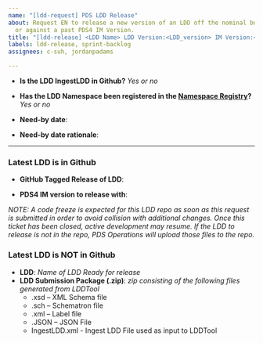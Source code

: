 ```yaml
---
name: "[ldd-request] PDS LDD Release"
about: Request EN to release a new version of an LDD off the nominal build schedule
  or against a past PDS4 IM Version.
title: "[ldd-release] <LDD Name> LDD Version:<LDD_version> IM Version:<IM_Version>"
labels: ldd-release, sprint-backlog
assignees: c-suh, jordanpadams

---
```


<!--
         The following questionnaire should be filled out by the LDD Steward and only 
         submitted for Off-Nominal Releases. See the documentation here for more details:
         https://pds-data-dictionaries.github.io/development/ldd-release.html#off-nominal-release
-->

* **Is the LDD IngestLDD in Github?** _Yes or no_

* **Has the LDD Namespace been registered in the [Namespace Registry](https://github.com/NASA-PDS/pds4-information-model/raw/main/docs/namespace-registry/pds-namespace-registry.pdf)?** _Yes or no_

<!-- Please indicate a drop-dead need-by date for this release -->
* **Need-by date**:

<!-- For quick turnarounds of releases, please indicate a rationale for the condensed schedule -->
* **Need-by date rationale**:

----

### Latest LDD is in Github

<!-- Link to LDD's tagged version under the repo's Releases.
        e.g. https://github.com/pds-data-dictionaries/ldd-geom/releases -->
* **GitHub Tagged Release of LDD**:

<!-- PDS4 IM version here -->
* **PDS4 IM version to release with**:

_NOTE: A code freeze is expected for this LDD repo as soon as this request is submitted in order to avoid collision with additional changes. Once this ticket has been closed, active development may resume. If the LDD to release is not in the repo, PDS Operations will upload those files to the repo._

### Latest LDD is NOT in Github

* **LDD**: _Name of LDD Ready for release_
* **LDD Submission Package (.zip)**: _zip consisting of the following files generated from LDDTool_
    * .xsd – XML Schema file
    * .sch – Schematron file
    * .xml – Label file
    * .JSON – JSON File
    * IngestLDD.xml - Ingest LDD File used as input to LDDTool
